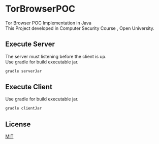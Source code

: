 # TorBrowserPOC
Tor Browser POC Implementation in Java
<br />This Project developed in Computer Security Course , Open University.

## Execute Server

The server must listening before the client is up.
<br />Use gradle for build executable jar.

```gradle
gradle serverJar
```


## Execute Client

Use gradle for build executable jar.

```gradle
gradle clientJar
```

## License
[MIT](https://choosealicense.com/licenses/mit/)
